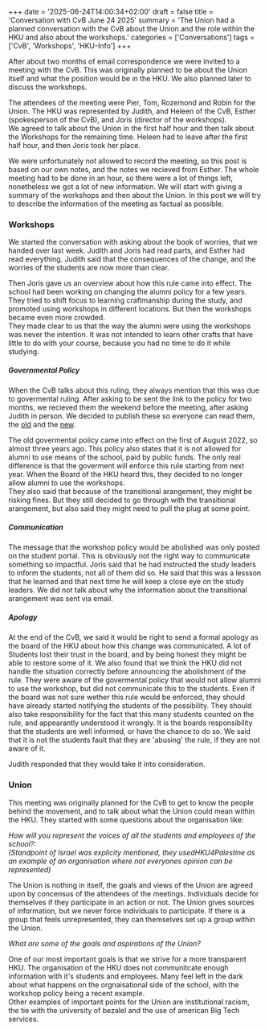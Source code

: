 +++
date = '2025-06-24T14:00:34+02:00'
draft = false
title = 'Conversation with CvB June 24 2025'
summary = 'The Union had a planned conversation with the CvB about the Union and the role within the HKU and also about the workshops.'
categories = ['Conversations']
tags = ['CvB', 'Workshops', 'HKU-Info']
+++

After about two months of email correspondence we were invited to a meeting with the CvB. This was originally planned to be about the Union itself and what the position would be in the HKU. We also planned later to discuss the workshops.

The attendees of the meeting were Pier, Tom, Rozemond and Robin for the Union. The HKU was represented by Judith, and Heleen of the CvB, Esther (spokesperson of the CvB), and Joris (director of the workshops).  
We agreed to talk about the Union in the first half hour and then talk about the Workshops for the remaining time. Heleen had to leave after the first half hour, and then Joris took her place.

We were unfortunately not allowed to record the meeting, so this post is based on our own notes, and the notes we recieved from Esther. The whole meeting had to be done in an hour, so there were a lot of things left, nonetheless we got a lot of new information.
We will start with giving a summary of the workshops and then about the Union. In this post we will try to describe the information of the meeting as factual as possible.

### Workshops

We started the conversation with asking about the book of worries, that we handed over last week. Judith and Joris had read parts, and Esther had read everything. Judith said that the consequences of the change, and the worries of the students are now more than clear.

Then Joris gave us an overview about how this rule came into effect. The school had been working on changing the alumni policy for a few years. They tried to shift focus to learning craftmanship during the study, and promoted using workshops in different locations. But then the workshops became even more crowded.  
They made clear to us that the way the alumni were using the workshops was never the intention. It was not intended to learn other crafts that have little to do with your course, because you had no time to do it while studying.

##### Governmental Policy

When the CvB talks about this ruling, they always mention that this was due to govermental ruling. After asking to be sent the link to the policy for two months, we recieved them the weekend before the meeting, after asking Judith in person. We decided to publish these so everyone can read them, the [old](https://wetten.overheid.nl/BWBR0045046/2022-08-01) and the [new](/doc/Wetgevingpubliekprivaatversie10april2025.pdf).

The old govermental policy came into effect on the first of August 2022, so almost three years ago. This policy also states that it is not allowed for alumni to use means of the school, paid by public funds. The only real difference is that the goverment will enforce this rule starting from next year. When the Board of the HKU heard this, they decided to no longer allow alumni to use the workshops.  
They also said that because of the transitional arangement, they might be risking fines. But they still decided to go through with the transitional arangement, but also said they might need to pull the plug at some point.

##### Communication

The message that the workshop policy would be abolished was only posted on the student portal. This is obviously not the right way to communicate something so impactful. Joris said that he had instructed the study leaders to inform the students, not all of them did so. He said that this was a lessson that he learned and that next time he will keep a close eye on the study leaders. We did not talk about why the information about the transitional arangement was sent via email.

##### Apology

At the end of the CvB, we said it would be right to send a formal apology as the board of the HKU about how this change was communicated. A lot of Students lost their trust in the board, and by being honest they might be able to restore some of it. We also found that we think the HKU did not handle the situation correctly before announcing the abolishment of the rule. They were aware of the govermental policy that would not allow alumni to use the workshop, but did not communicate this to the students. Even if the board was not sure wether this rule would be enforced, they should have already started notifying the students of the possibility.
They should also take responsibility for the fact that this many students counted on the rule, and appearantly understood it wrongly. It is the boards responsibility that the students are well informed, or have the chance to do so. We said that it is not the students fault that they are 'abusing' the rule, if they are not aware of it.

Judith responded that they would take it into consideration.

### Union

This meeting was originally planned for the CvB to get to know the people behind the movement, and to talk about what the Union could mean within the HKU. They started with some questions about the organisation like:

_How will you represent the voices of all the students and employees of the school?:  
(Standpoint of Israel was explicity mentioned, they usedHKU4Palestine as an example of an organisation where not everyones opinion can be represented)_

The Union is nothing in itself, the goals and views of the Union are agreed upon by concensus of the attendees of the meetings. Individuals decide for themselves if they participate in an action or not. The Union gives sources of information, but we never force individuals to participate. If there is a group that feels unrepresented, they can themselves set up a group within the Union.

_What are some of the goals and aspirations of the Union?_

One of our most important goals is that we strive for a more transparent HKU. The organisation of the HKU does not communitcate enough information with it's students and employees. Many feel left in the dark about what happens on the orgnaisational side of the school, with the workshop policy being a recent example.  
Other examples of important points for the Union are institutional racism, the tie with the university of bezalel and the use of american Big Tech services.
